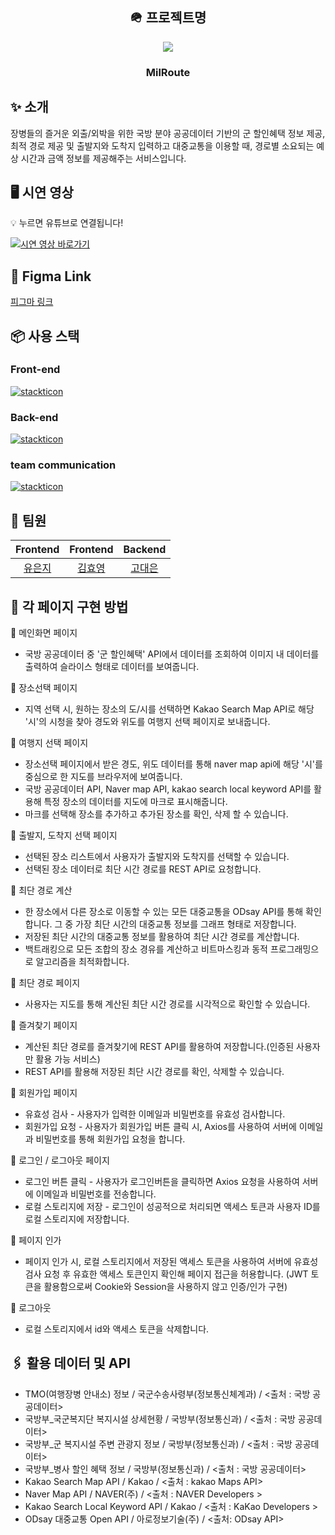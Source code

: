<div align="center">
  
## 🪖 프로젝트명
<img  src="https://avatars.githubusercontent.com/u/136772838?s=200&v=4"/>
<h3>MilRoute</h3>
</div>

## ✨ 소개
장병들의 즐거운 외출/외박을 위한 국방 분야 공공데이터 기반의 군 할인혜택 정보 제공, 최적 경로 제공 및 출발지와 도착지 입력하고 대중교통을 이용할 때, 경로별 소요되는 예상 시간과 금액 정보를 제공해주는 서비스입니다.

## 🖥️ 시연 영상

💡 누르면 유튜브로 연결됩니다!

[![시연 영상 바로가기](http://img.youtube.com/vi/WEgfeWAgKgo/0.jpg)](https://www.youtube.com/watch?v=WEgfeWAgKgo)

## 🎨 Figma Link
[피그마 링크](https://www.figma.com/file/lXc6aYQlxV0PVZXufmd8mU/TP1Team-WireFrame-%26-Design?type=design&mode=design&t=5Ky5CC1RDYy9AtbN-0)

## 📦 사용 스택
### Front-end

[![stackticon](https://firebasestorage.googleapis.com/v0/b/stackticon-81399.appspot.com/o/images%2F1695882466636?alt=media&token=ca596cb3-ce85-4f84-b4fd-b2fbbfa6ec09)](https://github.com/msdio/stackticon)

### Back-end

[![stackticon](https://firebasestorage.googleapis.com/v0/b/stackticon-81399.appspot.com/o/images%2F1695911319614?alt=media&token=beb4b6c9-8da8-4644-a45c-606d09abea38)](https://github.com/msdio/stackticon)

### team communication
[![stackticon](https://firebasestorage.googleapis.com/v0/b/stackticon-81399.appspot.com/o/images%2F1695882346285?alt=media&token=15e8e304-87a2-44b3-bfe5-38983a7c6abf)](https://github.com/msdio/stackticon)

## 👥 팀원
|                   Frontend                    |                      Frontend                       |                     Backend                      | 
| :------------------------------------------: | :------------------------------------------------: | :----------------------------------------------: | 
|  [유은지](https://github.com/y00eunji)  |  [김효영](https://github.com/gyduddl)  |  [고대은](https://github.com/summerlunaa)  | 

## 📝 각 페이지 구현 방법
📄 메인화면 페이지
- 국방 공공데이터 중 '군 할인혜택' API에서 데이터를 조회하여 이미지 내 데이터를 출력하여 슬라이스 형태로 데이터를 보여줍니다.
  
📄 장소선택 페이지
-  지역 선택 시, 원하는 장소의 도/시를 선택하면 Kakao Search Map API로 해당 '시'의 시청을 찾아 경도와 위도를 여행지 선택 페이지로 보내줍니다.
  
  
📄 여행지 선택 페이지
- 장소선택 페이지에서 받은 경도, 위도 데이터를 통해 naver map api에 해당 '시'를 중심으로 한 지도를 브라우저에 보여줍니다.
- 국방 공공데이터 API, Naver map API, kakao search local keyword API를 활용해 특정 장소의 데이터를 지도에 마크로 표시해줍니다.  
- 마크를 선택해 장소를 추가하고 추가된 장소를 확인, 삭제 할 수 있습니다.


📄 출발지, 도착지 선택 페이지 
- 선택된 장소 리스트에서 사용자가 출발지와 도착지를 선택할 수 있습니다.
- 선택된 장소 데이터로 최단 시간 경로를 REST API로 요청합니다.

📄 최단 경로 계산
- 한 장소에서 다른 장소로 이동할 수 있는 모든 대중교통을 ODsay API를 통해 확인합니다. 그 중 가장 최단 시간의 대중교통 정보를 그래프 형태로 저장합니다.
- 저장된 최단 시간의 대중교통 정보를 활용하여 최단 시간 경로를 계산합니다.
- 백트래킹으로 모든 조합의 장소 경유를 계산하고 비트마스킹과 동적 프로그래밍으로 알고리즘을 최적화합니다.

📄 최단 경로 페이지
- 사용자는 지도를 통해 계산된 최단 시간 경로를 시각적으로 확인할 수 있습니다.

📄 즐겨찾기 페이지
- 계산된 최단 경로를 즐겨찾기에 REST API를 활용하여 저장합니다.(인증된 사용자만 활용 가능 서비스) 
- REST API를 활용해 저장된 최단 시간 경로를 확인, 삭제할 수 있습니다.

📄 회원가입 페이지
- 유효성 검사 - 사용자가 입력한 이메일과 비밀번호를 유효성 검사합니다.
- 회원가입 요청 - 사용자가 회원가입 버튼 클릭 시, Axios를 사용하여 서버에 이메일과 비밀번호를 통해 회원가입 요청을 합니다.

📄 로그인 / 로그아웃 페이지
- 로그인 버튼 클릭 - 사용자가 로그인버튼을 클릭하면 Axios 요청을 사용하여 서버에 이메일과 비밀번호를 전송합니다.
- 로컬 스토리지에 저장 - 로그인이 성공적으로 처리되면 액세스 토큰과 사용자 ID를 로컬 스토리지에 저장합니다.

📄 페이지 인가
- 페이지 인가 시, 로컬 스토리지에서 저장된 액세스 토큰을 사용하여 서버에 유효성 검사 요청 후 유효한 액세스 토큰인지 확인해 페이지 접근을 허용합니다. (JWT 토큰을 활용함으로써 Cookie와 Session을 사용하지 않고 인증/인가 구현) 

📄 로그아웃
- 로컬 스토리지에서 id와 액세스 토큰을 삭제합니다.

## 🖇️ 활용 데이터 및 API
- TMO(여행장병 안내소) 정보 / 국군수송사령부(정보통신체계과) / <출처 : 국방 공공데이터>
- 국방부_국군복지단 복지시설 상세현황 / 국방부(정보통신과) / <출처 : 국방 공공데이터>
- 국방부_군 복지시설 주변 관광지 정보 / 국방부(정보통신과) / <출처 : 국방 공공데이터>
- 국방부_병사 할인 혜택 정보 / 국방부(정보통신과) / <출처 : 국방 공공데이터>
- Kakao Search Map API / Kakao / <출처 : kakao Maps API>
- Naver Map API / NAVER(주) / <출처 : NAVER Developers >
- Kakao Search Local Keyword API / Kakao / <출처 : KaKao Developers >
- ODsay 대중교통 Open API / 아로정보기술(주) / <출처: ODsay API>

